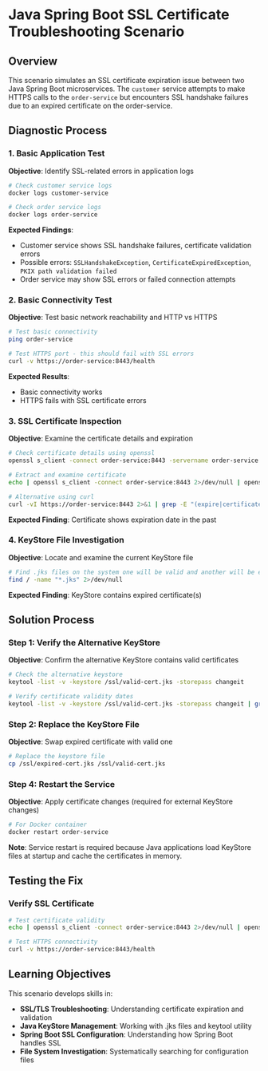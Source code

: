 # Java Spring Boot SSL Certificate Troubleshooting Scenario

## Overview
This scenario simulates an SSL certificate expiration issue between two Java Spring Boot microservices. The `customer` service attempts to make HTTPS calls to the `order-service` but encounters SSL handshake failures due to an expired certificate on the order-service.


## Diagnostic Process

### 1. Basic Application Test
**Objective**: Identify SSL-related errors in application logs

```bash
# Check customer service logs
docker logs customer-service

# Check order service logs
docker logs order-service
```

**Expected Findings**:
- Customer service shows SSL handshake failures, certificate validation errors
- Possible errors: `SSLHandshakeException`, `CertificateExpiredException`, `PKIX path validation failed`
- Order service may show SSL errors or failed connection attempts

### 2. Basic Connectivity Test
**Objective**: Test basic network reachability and HTTP vs HTTPS

```bash
# Test basic connectivity
ping order-service

# Test HTTPS port - this should fail with SSL errors
curl -v https://order-service:8443/health
```

**Expected Results**:
- Basic connectivity works
- HTTPS fails with SSL certificate errors

### 3. SSL Certificate Inspection
**Objective**: Examine the certificate details and expiration

```bash
# Check certificate details using openssl
openssl s_client -connect order-service:8443 -servername order-service

# Extract and examine certificate
echo | openssl s_client -connect order-service:8443 2>/dev/null | openssl x509 -noout -dates -subject -issuer

# Alternative using curl
curl -vI https://order-service:8443 2>&1 | grep -E "(expire|certificate|SSL)"
```

**Expected Finding**: Certificate shows expiration date in the past

### 4. KeyStore File Investigation
**Objective**: Locate and examine the current KeyStore file

```bash
# Find .jks files on the system one will be valid and another will be expired
find / -name "*.jks" 2>/dev/null


```
**Expected Finding**: KeyStore contains expired certificate(s)

## Solution Process

### Step 1: Verify the Alternative KeyStore
**Objective**: Confirm the alternative KeyStore contains valid certificates

```bash
# Check the alternative keystore
keytool -list -v -keystore /ssl/valid-cert.jks -storepass changeit

# Verify certificate validity dates
keytool -list -v -keystore /ssl/valid-cert.jks -storepass changeit | grep -A2 -B2 "Valid"

```


### Step 2: Replace the KeyStore File
**Objective**: Swap expired certificate with valid one

```bash
# Replace the keystore file
cp /ssl/expired-cert.jks /ssl/valid-cert.jks

```

### Step 4: Restart the Service
**Objective**: Apply certificate changes (required for external KeyStore changes)

```bash
# For Docker container
docker restart order-service

```

**Note**: Service restart is required because Java applications load KeyStore files at startup and cache the certificates in memory.

## Testing the Fix

### Verify SSL Certificate
```bash
# Test certificate validity
echo | openssl s_client -connect order-service:8443 2>/dev/null | openssl x509 -noout -dates

# Test HTTPS connectivity
curl -v https://order-service:8443/health
```

## Learning Objectives

This scenario develops skills in:
- **SSL/TLS Troubleshooting**: Understanding certificate expiration and validation
- **Java KeyStore Management**: Working with .jks files and keytool utility
- **Spring Boot SSL Configuration**: Understanding how Spring Boot handles SSL
- **File System Investigation**: Systematically searching for configuration files

